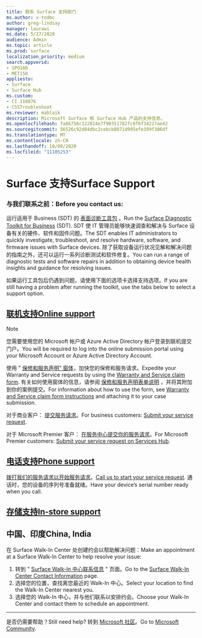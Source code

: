 ```yaml
---
title: 联系 Surface 支持部门
ms.author: v-todmc
author: greg-lindsay
manager: laurawi
ms.date: 5/27/2020
audience: Admin
ms.topic: article
ms.prod: surface
localization_priority: medium
search.appverid:
- SPO160
- MET150
appliesto:
- Surface
- Surface Hub
ms.custom:
- CI 118876
- CSSTroubleshoot
ms.reviewer: mablaik
description: Microsoft Surface 和 Surface Hub 产品的支持信息。
ms.openlocfilehash: fa86756c122814e7f90351782fc8f6f34227ae42
ms.sourcegitcommit: 56526c92d84dbc2cebcb8071d995efe399f306df
ms.translationtype: MT
ms.contentlocale: zh-CN
ms.lasthandoff: 10/08/2020
ms.locfileid: "11105253"
---
```

# <span data-ttu-id="3cfaa-103">Surface 支持</span><span class="sxs-lookup"><span data-stu-id="3cfaa-103">Surface Support</span></span>

### <span data-ttu-id="3cfaa-104">与我们联系之前：</span><span class="sxs-lookup"><span data-stu-id="3cfaa-104">Before you contact us:</span></span>  

<span data-ttu-id="3cfaa-105">运行适用于 Business (SDT) 的 [表面诊断工具包](https://docs.microsoft.com/surface/surface-diagnostic-toolkit-business) 。</span><span class="sxs-lookup"><span data-stu-id="3cfaa-105">Run the [Surface Diagnostic Toolkit for Business](https://docs.microsoft.com/surface/surface-diagnostic-toolkit-business) (SDT).</span></span> <span data-ttu-id="3cfaa-106">SDT 使 IT 管理员能够快速调查和解决与 Surface 设备有关的硬件、软件和固件问题。</span><span class="sxs-lookup"><span data-stu-id="3cfaa-106">The SDT enables IT administrators to quickly investigate, troubleshoot, and resolve hardware, software, and firmware issues with Surface devices.</span></span> <span data-ttu-id="3cfaa-107">除了获取设备运行状况见解和解决问题的指南之外，还可以运行一系列诊断测试和软件修复。</span><span class="sxs-lookup"><span data-stu-id="3cfaa-107">You can run a range of diagnostic tests and software repairs in addition to obtaining device health insights and guidance for resolving issues.</span></span> 

<span data-ttu-id="3cfaa-108">如果运行工具包后仍遇到问题，请使用下面的选项卡选择支持选项。</span><span class="sxs-lookup"><span data-stu-id="3cfaa-108">If you are still having a problem after running the toolkit, use the tabs below to select a support option.</span></span>

## [<span data-ttu-id="3cfaa-109">联机支持</span><span class="sxs-lookup"><span data-stu-id="3cfaa-109">Online support</span></span>](#tab/online)

> [!NOTE]
> <span data-ttu-id="3cfaa-110">您需要使用您的 Microsoft 帐户或 Azure Active Directory 帐户登录到联机提交门户。</span><span class="sxs-lookup"><span data-stu-id="3cfaa-110">You will be required to log into the online submission portal using your Microsoft Account or Azure Active Directory Account.</span></span>  

<span data-ttu-id="3cfaa-111">使用 " [保修和服务声明" 窗体](https://download.microsoft.com/download/2/e/0/2e00e1c2-3f49-4b6a-b605-74a0244cb88b/Warranty_and_Service_Claim_Submission_Form.xlsx)，加快您的保修和服务请求。</span><span class="sxs-lookup"><span data-stu-id="3cfaa-111">Expedite your Warranty and Service requests by using the [Warranty and Service claim form](https://download.microsoft.com/download/2/e/0/2e00e1c2-3f49-4b6a-b605-74a0244cb88b/Warranty_and_Service_Claim_Submission_Form.xlsx).</span></span> <span data-ttu-id="3cfaa-112">有关如何使用窗体的信息，请参阅 [保修和服务声明表单说明](warranty-and-service-claim-form.md) ，并将其附加到你的案例提交。</span><span class="sxs-lookup"><span data-stu-id="3cfaa-112">For information about how to use the form, see [Warranty and Service claim form instructions](warranty-and-service-claim-form.md) and attaching it to your case submission.</span></span>

<span data-ttu-id="3cfaa-113">对于商业客户： [提交服务请求](https://support.serviceshub.microsoft.com/supportforbusiness/create?sapId=d383b26c-f150-6220-8f1b-e8aa325d9727)。</span><span class="sxs-lookup"><span data-stu-id="3cfaa-113">For business customers: [Submit your service request](https://support.serviceshub.microsoft.com/supportforbusiness/create?sapId=d383b26c-f150-6220-8f1b-e8aa325d9727).</span></span> 

<span data-ttu-id="3cfaa-114">对于 Microsoft Premier 客户： [在服务中心提交你的服务请求](https://serviceshub.microsoft.com/support/contactsupport)。</span><span class="sxs-lookup"><span data-stu-id="3cfaa-114">For Microsoft Premier customers: [Submit your service request on Services Hub](https://serviceshub.microsoft.com/support/contactsupport).</span></span> 

 
## [<span data-ttu-id="3cfaa-115">电话支持</span><span class="sxs-lookup"><span data-stu-id="3cfaa-115">Phone support</span></span>](#tab/phone)

<span data-ttu-id="3cfaa-116">[拨打我们的服务请求以开始服务请求](https://support.microsoft.com/help/4051701/global-customer-service-phone-numbers)。</span><span class="sxs-lookup"><span data-stu-id="3cfaa-116">[Call us to start your service request](https://support.microsoft.com/help/4051701/global-customer-service-phone-numbers).</span></span> <span data-ttu-id="3cfaa-117">通话时，您的设备的序列号准备就绪。</span><span class="sxs-lookup"><span data-stu-id="3cfaa-117">Have your device’s serial number ready when you call.</span></span> 

## [<span data-ttu-id="3cfaa-118">存储支持</span><span class="sxs-lookup"><span data-stu-id="3cfaa-118">In-store support</span></span>](#tab/instore)

## <span data-ttu-id="3cfaa-119">中国、印度</span><span class="sxs-lookup"><span data-stu-id="3cfaa-119">China, India</span></span>

<span data-ttu-id="3cfaa-120">在 Surface Walk-In Center 处创建约会以帮助解决问题：</span><span class="sxs-lookup"><span data-stu-id="3cfaa-120">Make an appointment at a Surface Walk-In Center to help resolve your issue:</span></span>

1. <span data-ttu-id="3cfaa-121">转到 " [Surface Walk-In 中心联系信息](https://support.microsoft.com/help/4498593/find-surface-walk-in-center-contact-information) " 页面。</span><span class="sxs-lookup"><span data-stu-id="3cfaa-121">Go to the [Surface Walk-In Center Contact Information](https://support.microsoft.com/help/4498593/find-surface-walk-in-center-contact-information) page.</span></span> 
2. <span data-ttu-id="3cfaa-122">选择您的位置，查找离您最近的 Walk-In 中心。</span><span class="sxs-lookup"><span data-stu-id="3cfaa-122">Select your location to find the Walk-In Center nearest you.</span></span>  
3. <span data-ttu-id="3cfaa-123">选择您的 Walk-In 中心，并与他们联系以安排约会。</span><span class="sxs-lookup"><span data-stu-id="3cfaa-123">Choose your Walk-In Center and contact them to schedule an appointment.</span></span>


---

<span data-ttu-id="3cfaa-124">是否仍需要帮助？</span><span class="sxs-lookup"><span data-stu-id="3cfaa-124">Still need help?</span></span> <span data-ttu-id="3cfaa-125">转到 [Microsoft 社区](https://answers.microsoft.com/)。</span><span class="sxs-lookup"><span data-stu-id="3cfaa-125">Go to [Microsoft Community](https://answers.microsoft.com/).</span></span>

